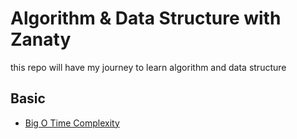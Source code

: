 # Algorithm & Data Structure with Zanaty

this repo will have my journey to learn algorithm and data structure

## Basic

- [Big O Time Complexity](notes/0-big-o-time-complexity.md)
